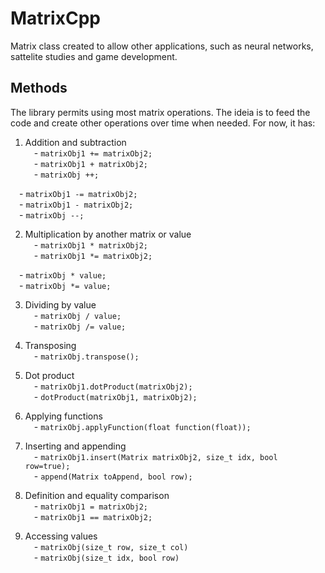 # MatrixCpp
 
Matrix class created to allow other applications, such as neural networks, sattelite studies and game development.

## Methods

The library permits using most matrix operations. The ideia is to feed the code and create other operations over time when needed. For now, it has:

1. Addition and subtraction  
&emsp;- `matrixObj1 += matrixObj2;`  
&emsp;- `matrixObj1 + matrixObj2;`  
&emsp;- `matrixObj ++;`  

&emsp;- `matrixObj1 -= matrixObj2;`  
&emsp;- `matrixObj1 - matrixObj2;`  
&emsp;- `matrixObj --;`  

2. Multiplication by another matrix or value  
&emsp;- `matrixObj1 * matrixObj2;`  
&emsp;- `matrixObj1 *= matrixObj2;`  

&emsp;- `matrixObj * value;`  
&emsp;- `matrixObj *= value;`  

3. Dividing by value   
&emsp;- `matrixObj / value;`  
&emsp;- `matrixObj /= value;`  

4. Transposing  
&emsp;- `matrixObj.transpose();`  

5. Dot product  
&emsp;- `matrixObj1.dotProduct(matrixObj2);`  
&emsp;- `dotProduct(matrixObj1, matrixObj2);`  

6. Applying functions  
&emsp;- `matrixObj.applyFunction(float function(float));`  

7. Inserting and appending  
&emsp;- `matrixObj1.insert(Matrix matrixObj2, size_t idx, bool row=true);`  
&emsp;- `append(Matrix toAppend, bool row);`  

8. Definition and equality comparison  
&emsp;- `matrixObj1 = matrixObj2;`  
&emsp;- `matrixObj1 == matrixObj2;`  

9. Accessing values  
&emsp;- `matrixObj(size_t row, size_t col)`  
&emsp;- `matrixObj(size_t idx, bool row)`  
